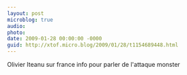 ```yaml
---
layout: post
microblog: true
audio: 
photo: 
date: 2009-01-28 00:00:00 -0000
guid: http://xtof.micro.blog/2009/01/28/t1154689448.html
---
```

Olivier Iteanu sur france info pour parler de l'attaque monster
